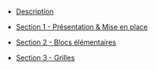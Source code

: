 * [Description](./)

* [Section 1 - Présentation & Mise en place](./1_setup/intro.md)

* [Section 2 - Blocs élémentaires](./2_fundamentals/intro.md)

* [Section 3 - Grilles](./3_grids/intro.md)
